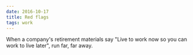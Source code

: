 ```yaml
---
date: 2016-10-17
title: Red flags
tags: work
---
```


When a company's retirement materials say "Live to work now so you can work to live later", run far, far away.